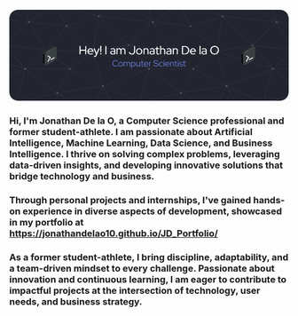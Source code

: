 ![Header](./gitHubHeader7.png)


### Hi, I'm Jonathan De la O, a Computer Science professional and former student-athlete. I am passionate about Artificial Intelligence, Machine Learning, Data Science, and Business Intelligence. I thrive on solving complex problems, leveraging data-driven insights, and developing innovative solutions that bridge technology and business.

### Through personal projects and internships, I've gained hands-on experience in diverse aspects of development, showcased in my portfolio at https://jonathandelao10.github.io/JD_Portfolio/

### As a former student-athlete, I bring discipline, adaptability, and a team-driven mindset to every challenge. Passionate about innovation and continuous learning, I am eager to contribute to impactful projects at the intersection of technology, user needs, and business strategy.
